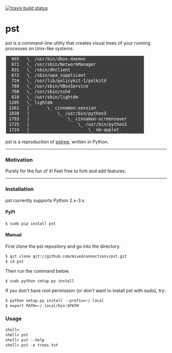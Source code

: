 <a href="https://travis-ci.org/mixedconnections/pst">
<img src="https://api.travis-ci.org/mixedconnections/pst.svg?branch=master" alt="travis build status" />
</a>

# pst

pst is a command-line utility that creates visual trees of your running processes on Unix-like systems. 

![this link](images/pstexample.png)

pst is a reproduction of [pstree](https://en.wikipedia.org/wiki/Pstree), written in Python.

----

### Motivation

Purely for the fun of it! Feel free to fork and add features.

----

### Installation

pst currently supports Python 2.x-3.x.

#### PyPI

    $ sudo pip install pst

#### Manual

First clone the pst repository and go into the directory.

    $ git clone git://github.com/mixedconnections/pst.git
    $ cd pst

Then run the command below.

    $ sudo python setup.py install

If you don't have root permission (or don't want to install pst with sudo), try:

    $ python setup.py install --prefix=~/.local
    $ export PATH=~/.local/bin:$PATH

### Usage

    shell> 
    shell> pst
    shell> pst --help
    shell> pst -o trees.txt

